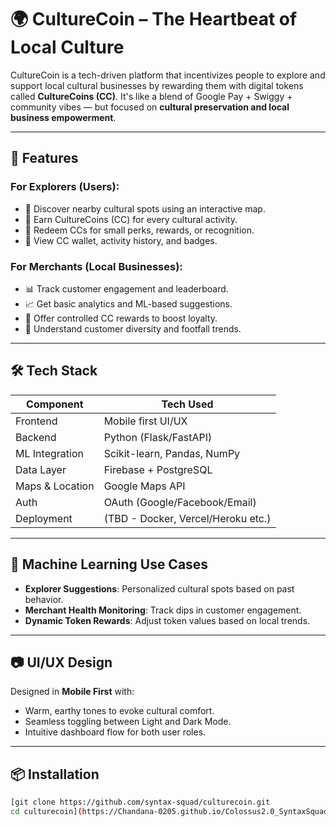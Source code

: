 # 🌍 CultureCoin – The Heartbeat of Local Culture

CultureCoin is a tech-driven platform that incentivizes people to explore and support local cultural businesses by rewarding them with digital tokens called **CultureCoins (CC)**. It's like a blend of Google Pay + Swiggy + community vibes — but focused on **cultural preservation and local business empowerment**.

---

## 🚀 Features

### For Explorers (Users):
- 🎯 Discover nearby cultural spots using an interactive map.
- 🎒 Earn CultureCoins (CC) for every cultural activity.
- 🎁 Redeem CCs for small perks, rewards, or recognition.
- 🧾 View CC wallet, activity history, and badges.


### For Merchants (Local Businesses):
- 📊 Track customer engagement and leaderboard.
- 📈 Get basic analytics and ML-based suggestions.
- 🎁 Offer controlled CC rewards to boost loyalty.
- 🧠 Understand customer diversity and footfall trends.

---

## 🛠️ Tech Stack

| Component       | Tech Used                          |
|-----------------|------------------------------------|
| Frontend        | Mobile first UI/UX   |
| Backend         | Python (Flask/FastAPI)             |
| ML Integration  | Scikit-learn, Pandas, NumPy        |
| Data Layer      | Firebase + PostgreSQL              |
| Maps & Location | Google Maps API                    |
| Auth            | OAuth (Google/Facebook/Email)      |
| Deployment      | (TBD - Docker, Vercel/Heroku etc.) |

---

## 🤖 Machine Learning Use Cases

- **Explorer Suggestions**: Personalized cultural spots based on past behavior.
- **Merchant Health Monitoring**: Track dips in customer engagement.
- **Dynamic Token Rewards**: Adjust token values based on local trends.

---

## 📷 UI/UX Design

Designed in **Mobile First** with:
- Warm, earthy tones to evoke cultural comfort.
- Seamless toggling between Light and Dark Mode.
- Intuitive dashboard flow for both user roles.

---

## 📦 Installation

```bash
[git clone https://github.com/syntax-squad/culturecoin.git
cd culturecoin](https://Chandana-0205.github.io/Colossus2.0_SyntaxSquad/)
